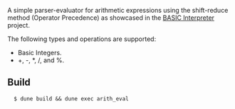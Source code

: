 A simple parser-evaluator for arithmetic expressions using the shift-reduce method (Operator Precedence) as showcased in the [BASIC Interpreter](../basic) project.

The following types and operations are supported:

  * Basic Integers.
  * +, -, *, /, and %.

## Build 

```
  $ dune build && dune exec arith_eval
```
